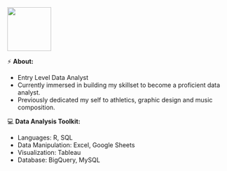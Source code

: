 <img src="https://github.com/Abrx1921/Abrx1921/assets/167746532/12c03d60-e921-4475-a9e6-f2b62b53bd63" width="100" height="100">

⚡ **About:**
- Entry Level Data Analyst
- Currently immersed in building my skillset to become a proficient data analyst.
- Previously dedicated my self to athletics, graphic design and music composition. 


💻 **Data Analysis Toolkit:**

- Languages: R, SQL
- Data Manipulation: Excel, Google Sheets
- Visualization: Tableau
- Database: BigQuery, MySQL
